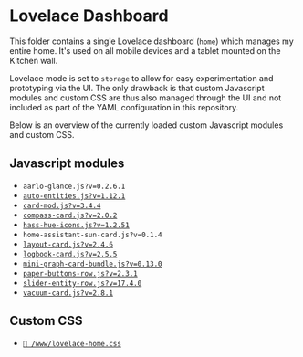 # Lovelace Dashboard

This folder contains a single Lovelace dashboard (`home`) which manages my
entire home. It's used on all mobile devices and a tablet mounted on the Kitchen
wall.

Lovelace mode is set to `storage` to allow for easy experimentation and
prototyping via the UI. The only drawback is that custom Javascript modules and
custom CSS are thus also managed through the UI and not included as part of the
YAML configuration in this repository.

Below is an overview of the currently loaded custom Javascript modules and
custom CSS.

## Javascript modules

- `aarlo-glance.js?v=0.2.6.1`
- [`auto-entities.js?v=1.12.1`](https://github.com/thomasloven/lovelace-auto-entities)
- [`card-mod.js?v=3.4.4`](https://github.com/thomasloven/lovelace-card-mod/releases/tag/3.4.4)
- [`compass-card.js?v=2.0.2`](https://github.com/tomvanswam/compass-card/releases/tag/v2.0.2)
- [`hass-hue-icons.js?v=1.2.51`](https://github.com/arallsopp/hass-hue-icons/releases/tag/v1.2.51)
- `home-assistant-sun-card.js?v=0.1.4`
- [`layout-card.js?v=2.4.6`](https://github.com/thomasloven/lovelace-layout-card/releases/tag/v2.4.6)
- [`logbook-card.js?v=2.5.5`](https://github.com/royto/logbook-card/releases/tag/2.5.5)
- [`mini-graph-card-bundle.js?v=0.13.0`](https://github.com/kalkih/mini-graph-card/releases/tag/v0.13.0)
- [`paper-buttons-row.js?v=2.3.1`](https://github.com/jcwillox/lovelace-paper-buttons-row/releases/tag/2.3.1)
- [`slider-entity-row.js?v=17.4.0`](https://github.com/thomasloven/lovelace-slider-entity-row/releases/tag/17.4.0)
- [`vacuum-card.js?v=2.8.1`](https://github.com/denysdovhan/vacuum-card/releases/tag/v2.8.1)

## Custom CSS

- [`📄 /www/lovelace-home.css`](/www/lovelace-home.css)
